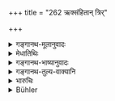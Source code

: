 +++
title = "262 ऋक्संहितान् त्रिर्"

+++

<details><summary>गङ्गानथ-मूलानुवादः</summary>

One becomes absolved from all sins by reciting, with concentrated mind, three times, the text of the Ṛk or of the Yajuṣ, or of the Sāman, along with the esoteric texts.—(262)
</details>

<details><summary>मेधातिथिः</summary>

ऋगादिविशेषणात् ब्राह्मणनिवृत्तिः । **रहस्यानि** सामान्य् आरण्यकाधीतानि ॥ ११.२६२ ॥
</details>

<details><summary>गङ्गानथ-भाष्यानुवादः</summary>

Inasmuch as the ‘*Ṛk*,’ etc., are so specified, the Brāhmaṇa texts become excluded.

‘*Esoteric texts*’—the Sāman-texts occurring in the *Āraṇyakas*.—(262)
</details>

<details><summary>गङ्गानथ-तुल्य-वाक्यानि</summary>

*Baudhāyana* (3.9.5-21).—‘He must begin with the beginning of the Veda
and continuously recite it. He shall recite the *Saṃhitā* of his Veda twelve times. If he recites the Saṃhitā a thousand times he becomes one with Brahman.’

*Baudhāyana* (4.5.29).—‘If one recites the whole Ṛgveda, Yayurveda and
Sāmaveda, or thrice recites one of these three Vedas, and fasts,—that is the most efficient means of purification.’
</details>

<details><summary>भारुचिः</summary>

अस्येयं स्तुतिः प्रवृत्त्यर्था ॥ ११.२५९ ॥
</details>

<details><summary>Bühler</summary>

263	He who, with a concentrated mind, thrice recites the Riksamhita, or (that of the) Yagur-veda; or (that of the) Sama-veda together with the secret (texts, the Upanishads), is completely freed from all sins.
</details>

